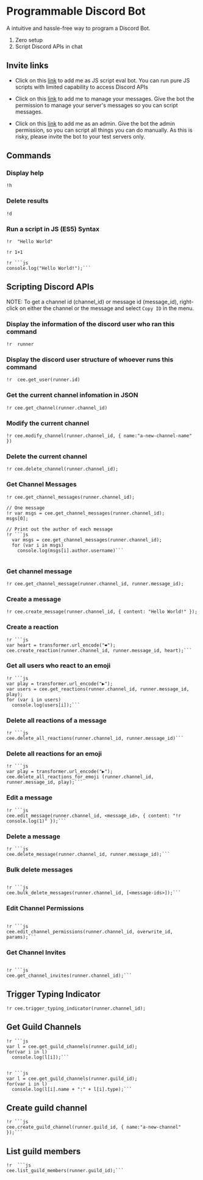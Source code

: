 # Programmable Discord Bot
A intuitive and hassle-free way to program a Discord Bot.
1. Zero setup
2. Script Discord APIs in chat

## Invite links

* Click on this [link](https://bit.ly/stensal) to add me as JS script eval bot.
  You can run pure JS scripts with limited capability to access Discord APIs
  
* Click on this [link](https://bit.ly/38LFRrS) to add me to manage your messages.
  Give the bot the permission to manage your server's messages so you can script messages.

* Click on this [link](https://bit.ly/3fN0NmD) to add me as an admin.
  Give the bot the admin permission, so you can script all things you can do manually.
  As this is risky, please invite the bot to your test servers only.
    

## Commands

### Display help
```
!h
```

### Delete results
```
!d
```

### Run a script in JS (ES5) Syntax
```
!r  "Hello World"
```

```
!r 1+1
```

```
!r ```js
console.log("Hello World!");```
```

## Scripting Discord APIs
NOTE: To get a channel id (channel_id) or message id (message_id), right-click on either the channel or the message and select `Copy ID` in the menu.

### Display the information of the discord user who ran this command
```
!r  runner
```

### Display the discord user structure of whoever runs this command
```
!r  cee.get_user(runner.id)
```


### Get the current channel infomation in JSON
```
!r cee.get_channel(runner.channel_id)
```

### Modify the current channel
```
!r cee.modify_channel(runner.channel_id, { name:"a-new-channel-name" })
```

### Delete the current channel
```
!r cee.delete_channel(runner.channel_id);
```

### Get Channel Messages
```
!r cee.get_channel_messages(runner.channel_id);
```

```
// One message
!r var msgs = cee.get_channel_messages(runner.channel_id);
msgs[0];
```

```
// Print out the author of each message
!r ```js
  var msgs = cee.get_channel_messages(runner.channel_id);
  for (var i in msgs)
    console.log(msgs[i].author.username)```
 
```

### Get channel message
```
!r cee.get_channel_message(runner.channel_id, runner.message_id);
```

### Create a message
```
!r cee.create_message(runner.channel_id, { content: "Hello World!" });
```

### Create a reaction
```
!r ```js
var heart = transformer.url_encode("❤️");
cee.create_reaction(runner.channel_id, runner.message_id, heart);```
```


### Get all users who react to an emoji
```
!r ```js
var play = transformer.url_encode("▶️");
var users = cee.get_reactions(runner.channel_id, runner.message_id, play);
for (var i in users)
  console.log(users[i]);```
```

### Delete all reactions of a message
```
!r ```js
cee.delete_all_reactions(runner.channel_id, runner.message_id)```
```

### Delete all reactions for an emoji
```
!r ```js
var play = transformer.url_encode("▶️");
cee.delete_all_reactions_for_emoji (runner.channel_id, runner.message_id, play);```
```

### Edit a message
```
!r ```js
cee.edit_message(runner.channel_id, <message_id>, { content: "!r console.log(1)" });```
```

### Delete a message
```
!r ```js
cee.delete_message(runner.channel_id, runner.message_id);```
```

### Bulk delete messages
```

!r ```js
cee.bulk_delete_messages(runner.channel_id, [<message-ids>]);```

```

### Edit Channel Permissions
```

!r ```js
cee.edit_channel_permissions(runner.channel_id, overwrite_id, params);```

```


### Get Channel Invites
```

!r ```js
cee.get_channel_invites(runner.channel_id);```

```

## Trigger Typing Indicator
```
!r cee.trigger_typing_indicator(runner.channel_id);
```

## Get Guild Channels
```
!r ```js
var l = cee.get_guild_channels(runner.guild_id);
for(var i in l)
  console.log(l[i]);```


!r ```js
var l = cee.get_guild_channels(runner.guild_id);
for(var i in l)
  console.log(l[i].name + ":" + l[i].type);```

```

## Create guild channel
```
!r ```js
cee.create_guild_channel(runner.guild_id, { name:"a-new-channel" });```
```

## List guild members
```
!r  ```js
cee.list_guild_members(runner.guild_id);```

```
